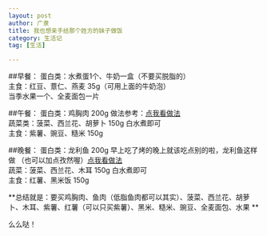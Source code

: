 ```yaml
---
layout: post
author: 广隶
title: 我也想亲手给那个姓方的妹子做饭
category: 生活记
tag: [生活]

---
```


##早餐： 
蛋白类：水煮蛋1个、牛奶一盒（不要买脱脂的）   
主食：红豆、薏仁、燕麦 35g（可用上面的牛奶泡）   
当季水果一个、全麦面包一片   

##午餐： 
蛋白类：鸡胸肉 200g 做法参考：[点我看做法](http://www.xiachufang.com/recipe/1090502/)  
蔬菜类：菠菜、西兰花、胡萝卜 150g 白水煮即可   
主食：紫薯、豌豆、糙米 150g   

##晚餐： 
蛋白类：龙利鱼 200g 早上吃了烤的晚上就该吃点别的啦，龙利鱼这样做 （也可以加点孜然喔）[点我看做法](http://www.xiachufang.com/recipe/100457844/)   
蔬菜：菠菜、西兰花、木耳 150g 白水煮即可   
主食：红薯、黑米饭 150g  

**总结就是：要买鸡胸肉、鱼肉（低脂鱼肉都可以其实）、菠菜、西兰花、胡萝卜、木耳、紫薯、红薯（可以只买紫薯）、黑米、糙米、豌豆、全麦面包、水果 **

么么哒！
